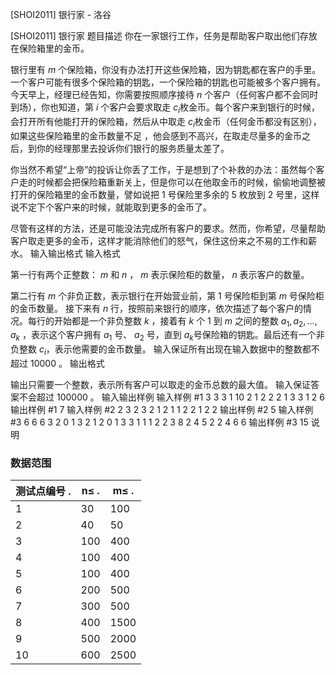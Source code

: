 



[SHOI2011] 银行家 - 洛谷














[SHOI2011] 银行家
题目描述
你在一家银行工作，任务是帮助客户取出他们存放在保险箱里的金币。

银行里有 $m$ 个保险箱，你没有办法打开这些保险箱，因为钥匙都在客户的手里。一个客户可能有很多个保险箱的钥匙，一个保险箱的钥匙也可能被多个客户拥有。今天早上，经理已经告知，你需要按照顺序接待 $n$ 个客户（任何客户都不会同时到场），你也知道，第 $i$ 个客户会要求取走 $c_i$​​ 枚金币。每个客户来到银行的时候，会打开所有他能打开的保险箱，然后从中取走 $c_i$​​ 枚金币（任何金币都没有区别），如果这些保险箱里的金币数量不足 ，他会感到不高兴，在取走尽量多的金币之后，到你的经理那里去投诉你们银行的服务质量太差了。

你当然不希望“上帝”的投诉让你丢了工作，于是想到了个补救的办法：虽然每个客户走的时候都会把保险箱重新关上，但是你可以在他取金币的时候，偷偷地调整被打开的保险箱里的金币数量，譬如说把 $1$ 号保险里多余的 $5$ 枚放到 $2$ 号里，这样说不定下个客户来的时候，就能取到更多的金币了。

尽管有这样的方法，还是可能没法完成所有客户的要求。然而，你希望，尽量帮助客户取走更多的金币，这样才能消除他们的怒气，保住这份来之不易的工作和薪水。 
输入输出格式
输入格式

第一行有两个正整数： $m$ 和 $n$ ， $m$ 表示保险柜的数量， $n$ 表示客户的数量。

第二行有 $m$ 个非负正数，表示银行在开始营业前，第 $1$ 号保险柜到第 $m$ 号保险柜的金币数量。 接下来有 $n$ 行，按照前来银行的顺序，依次描述了每个客户的情况。每行的开始都是一个非负整数 $k$ ，接着有 $k$ 个 $1$ 到 $m$ 之间的整数 $a_1,a_2,…,a_k$ ，表示这个客户拥有 $a_1$​​ 号、 $a_2$ 号，直到 $a_k$​​ 号保险箱的钥匙。最后还有一个非负整数 $c_i$​​ ，表示他需要的金币数量。 输入保证所有出现在输入数据中的整数都不超过 $10000$ 。
输出格式

输出只需要一个整数，表示所有客户可以取走的金币总数的最大值。
输入保证答案不会超过 $100000$ 。 
输入输出样例
输入样例 #1
3 3
3 1 10
2 1 2 2
2 1 3 3
1 2 6
输出样例 #1
7
输入样例 #2
2 3
2 3
2 1 2 1
1 2 2
1 2 2
输出样例 #2
5
输入样例 #3
6 6
6 3 2 0 1 3
2 1 2 0
1 3 3
1 1 1
2 2 3 8
2 4 5 2
2 4 6 6
输出样例 #3
15
说明
### 数据范围

测试点编号 .|n$\le$ .|m$\le$ .
-|-|-
1|30|100
2|40|50
3|100|400
4|100|400
5|100|400
6|200|500
7|300|500
8|400|1500
9|500|2000
10|600|2500






